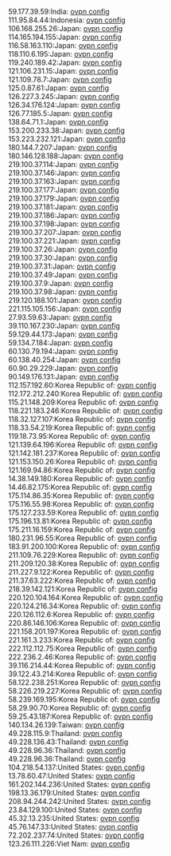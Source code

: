 59.177.39.59:India: [ovpn config](vpn/59_177_39_59.ovpn)  
111.95.84.44:Indonesia: [ovpn config](vpn/111_95_84_44.ovpn)  
106.168.255.26:Japan: [ovpn config](vpn/106_168_255_26.ovpn)  
114.165.194.155:Japan: [ovpn config](vpn/114_165_194_155.ovpn)  
116.58.163.110:Japan: [ovpn config](vpn/116_58_163_110.ovpn)  
118.110.6.195:Japan: [ovpn config](vpn/118_110_6_195.ovpn)  
119.240.189.42:Japan: [ovpn config](vpn/119_240_189_42.ovpn)  
121.106.231.15:Japan: [ovpn config](vpn/121_106_231_15.ovpn)  
121.109.78.7:Japan: [ovpn config](vpn/121_109_78_7.ovpn)  
125.0.87.61:Japan: [ovpn config](vpn/125_0_87_61.ovpn)  
126.227.3.245:Japan: [ovpn config](vpn/126_227_3_245.ovpn)  
126.34.176.124:Japan: [ovpn config](vpn/126_34_176_124.ovpn)  
126.77.185.5:Japan: [ovpn config](vpn/126_77_185_5.ovpn)  
138.64.71.1:Japan: [ovpn config](vpn/138_64_71_1.ovpn)  
153.200.233.38:Japan: [ovpn config](vpn/153_200_233_38.ovpn)  
153.223.232.121:Japan: [ovpn config](vpn/153_223_232_121.ovpn)  
180.144.7.207:Japan: [ovpn config](vpn/180_144_7_207.ovpn)  
180.146.128.188:Japan: [ovpn config](vpn/180_146_128_188.ovpn)  
219.100.37.114:Japan: [ovpn config](vpn/219_100_37_114.ovpn)  
219.100.37.146:Japan: [ovpn config](vpn/219_100_37_146.ovpn)  
219.100.37.163:Japan: [ovpn config](vpn/219_100_37_163.ovpn)  
219.100.37.177:Japan: [ovpn config](vpn/219_100_37_177.ovpn)  
219.100.37.179:Japan: [ovpn config](vpn/219_100_37_179.ovpn)  
219.100.37.181:Japan: [ovpn config](vpn/219_100_37_181.ovpn)  
219.100.37.186:Japan: [ovpn config](vpn/219_100_37_186.ovpn)  
219.100.37.198:Japan: [ovpn config](vpn/219_100_37_198.ovpn)  
219.100.37.207:Japan: [ovpn config](vpn/219_100_37_207.ovpn)  
219.100.37.221:Japan: [ovpn config](vpn/219_100_37_221.ovpn)  
219.100.37.26:Japan: [ovpn config](vpn/219_100_37_26.ovpn)  
219.100.37.30:Japan: [ovpn config](vpn/219_100_37_30.ovpn)  
219.100.37.31:Japan: [ovpn config](vpn/219_100_37_31.ovpn)  
219.100.37.49:Japan: [ovpn config](vpn/219_100_37_49.ovpn)  
219.100.37.9:Japan: [ovpn config](vpn/219_100_37_9.ovpn)  
219.100.37.98:Japan: [ovpn config](vpn/219_100_37_98.ovpn)  
219.120.188.101:Japan: [ovpn config](vpn/219_120_188_101.ovpn)  
221.115.105.156:Japan: [ovpn config](vpn/221_115_105_156.ovpn)  
27.93.59.63:Japan: [ovpn config](vpn/27_93_59_63.ovpn)  
39.110.167.230:Japan: [ovpn config](vpn/39_110_167_230.ovpn)  
59.129.44.173:Japan: [ovpn config](vpn/59_129_44_173.ovpn)  
59.134.7.184:Japan: [ovpn config](vpn/59_134_7_184.ovpn)  
60.130.79.194:Japan: [ovpn config](vpn/60_130_79_194.ovpn)  
60.138.40.254:Japan: [ovpn config](vpn/60_138_40_254.ovpn)  
60.90.29.229:Japan: [ovpn config](vpn/60_90_29_229.ovpn)  
90.149.176.131:Japan: [ovpn config](vpn/90_149_176_131.ovpn)  
112.157.192.60:Korea Republic of: [ovpn config](vpn/112_157_192_60.ovpn)  
112.172.212.240:Korea Republic of: [ovpn config](vpn/112_172_212_240.ovpn)  
115.21.148.209:Korea Republic of: [ovpn config](vpn/115_21_148_209.ovpn)  
118.221.183.246:Korea Republic of: [ovpn config](vpn/118_221_183_246.ovpn)  
118.32.127.107:Korea Republic of: [ovpn config](vpn/118_32_127_107.ovpn)  
118.33.54.219:Korea Republic of: [ovpn config](vpn/118_33_54_219.ovpn)  
119.18.73.95:Korea Republic of: [ovpn config](vpn/119_18_73_95.ovpn)  
121.139.64.196:Korea Republic of: [ovpn config](vpn/121_139_64_196.ovpn)  
121.142.181.237:Korea Republic of: [ovpn config](vpn/121_142_181_237.ovpn)  
121.153.150.26:Korea Republic of: [ovpn config](vpn/121_153_150_26.ovpn)  
121.169.94.86:Korea Republic of: [ovpn config](vpn/121_169_94_86.ovpn)  
14.38.149.180:Korea Republic of: [ovpn config](vpn/14_38_149_180.ovpn)  
14.46.82.175:Korea Republic of: [ovpn config](vpn/14_46_82_175.ovpn)  
175.114.86.35:Korea Republic of: [ovpn config](vpn/175_114_86_35.ovpn)  
175.116.55.98:Korea Republic of: [ovpn config](vpn/175_116_55_98.ovpn)  
175.127.233.59:Korea Republic of: [ovpn config](vpn/175_127_233_59.ovpn)  
175.196.13.81:Korea Republic of: [ovpn config](vpn/175_196_13_81.ovpn)  
175.211.16.159:Korea Republic of: [ovpn config](vpn/175_211_16_159.ovpn)  
180.231.96.55:Korea Republic of: [ovpn config](vpn/180_231_96_55.ovpn)  
183.91.200.100:Korea Republic of: [ovpn config](vpn/183_91_200_100.ovpn)  
211.109.76.229:Korea Republic of: [ovpn config](vpn/211_109_76_229.ovpn)  
211.209.120.38:Korea Republic of: [ovpn config](vpn/211_209_120_38.ovpn)  
211.227.9.122:Korea Republic of: [ovpn config](vpn/211_227_9_122.ovpn)  
211.37.63.222:Korea Republic of: [ovpn config](vpn/211_37_63_222.ovpn)  
218.39.142.121:Korea Republic of: [ovpn config](vpn/218_39_142_121.ovpn)  
220.120.104.164:Korea Republic of: [ovpn config](vpn/220_120_104_164.ovpn)  
220.124.216.34:Korea Republic of: [ovpn config](vpn/220_124_216_34.ovpn)  
220.126.112.6:Korea Republic of: [ovpn config](vpn/220_126_112_6.ovpn)  
220.86.146.106:Korea Republic of: [ovpn config](vpn/220_86_146_106.ovpn)  
221.158.201.197:Korea Republic of: [ovpn config](vpn/221_158_201_197.ovpn)  
221.161.3.233:Korea Republic of: [ovpn config](vpn/221_161_3_233.ovpn)  
222.112.112.75:Korea Republic of: [ovpn config](vpn/222_112_112_75.ovpn)  
222.236.2.46:Korea Republic of: [ovpn config](vpn/222_236_2_46.ovpn)  
39.116.214.44:Korea Republic of: [ovpn config](vpn/39_116_214_44.ovpn)  
39.122.43.214:Korea Republic of: [ovpn config](vpn/39_122_43_214.ovpn)  
58.122.238.251:Korea Republic of: [ovpn config](vpn/58_122_238_251.ovpn)  
58.226.219.227:Korea Republic of: [ovpn config](vpn/58_226_219_227.ovpn)  
58.239.169.195:Korea Republic of: [ovpn config](vpn/58_239_169_195.ovpn)  
58.29.90.70:Korea Republic of: [ovpn config](vpn/58_29_90_70.ovpn)  
59.25.43.187:Korea Republic of: [ovpn config](vpn/59_25_43_187.ovpn)  
140.134.26.139:Taiwan: [ovpn config](vpn/140_134_26_139.ovpn)  
49.228.115.9:Thailand: [ovpn config](vpn/49_228_115_9.ovpn)  
49.228.136.43:Thailand: [ovpn config](vpn/49_228_136_43.ovpn)  
49.228.96.36:Thailand: [ovpn config](vpn/49_228_96_36.ovpn)  
49.228.96.36:Thailand: [ovpn config](vpn/49_228_96_36.ovpn)  
104.218.54.137:United States: [ovpn config](vpn/104_218_54_137.ovpn)  
13.78.60.47:United States: [ovpn config](vpn/13_78_60_47.ovpn)  
161.202.144.236:United States: [ovpn config](vpn/161_202_144_236.ovpn)  
198.13.36.179:United States: [ovpn config](vpn/198_13_36_179.ovpn)  
208.94.244.242:United States: [ovpn config](vpn/208_94_244_242.ovpn)  
23.84.129.100:United States: [ovpn config](vpn/23_84_129_100.ovpn)  
45.32.13.235:United States: [ovpn config](vpn/45_32_13_235.ovpn)  
45.76.147.33:United States: [ovpn config](vpn/45_76_147_33.ovpn)  
72.202.237.74:United States: [ovpn config](vpn/72_202_237_74.ovpn)  
123.26.111.226:Viet Nam: [ovpn config](vpn/123_26_111_226.ovpn)  
